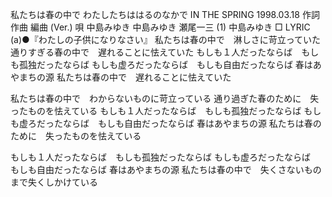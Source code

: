 私たちは春の中で
わたしたちははるのなかで
IN THE SPRING
1998.03.18
作詞  作曲  編曲 (Ver.)   唄
中島みゆき   中島みゆき   瀬尾一三 (1)
中島みゆき
□ LYRIC (a)●『わたしの子供になりなさい』
私たちは春の中で　淋しさに苛立っていた
通りすぎる春の中で　遅れることに怯えていた
もしも１人だったならば　もしも孤独だったならば
もしも虚ろだったならば　もしも自由だったならば
春はあやまちの源
私たちは春の中で　遅れることに怯えていた

私たちは春の中で　わからないものに苛立っている
通り過ぎた春のために　失ったものを怯えている
もしも１人だったならば　もしも孤独だったならば
もしも虚ろだったならば　もしも自由だったならば
春はあやまちの源
私たちは春のために　失ったものを怯えている

もしも１人だったならば　もしも孤独だったならば
もしも虚ろだったならば　もしも自由だったならば
春はあやまちの源
私たちは春の中で　失くさないものまで失くしかけている